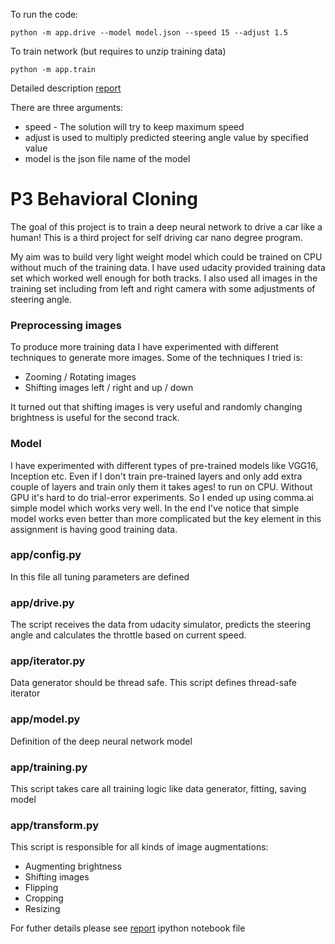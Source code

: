 To run the code:
```
python -m app.drive --model model.json --speed 15 --adjust 1.5
```

To train network (but requires to unzip training data)
```
python -m app.train
```

Detailed description [report](https://github.com/tadasdanielius/P3-SDC-Behavioral-Cloning/blob/master/report.ipynb)

There are three arguments:

* speed - The solution will try to keep maximum speed
* adjust is used to multiply predicted steering angle value by specified value
* model is the json file name of the model


# P3 Behavioral Cloning

The goal of this project is to train a deep neural network to drive a car like a human! This is a third project for self driving car nano degree program.


My aim was to build very light weight model which could be trained on CPU without much of the training data. I have used udacity provided training data set which worked well enough for both tracks. I also used all images in the training set including from left and right camera with some adjustments of steering angle.

### Preprocessing images

To produce more training data I have experimented with different techniques to generate more images. Some of the techniques I tried is:

* Zooming / Rotating images
* Shifting images left / right and up / down

It turned out that shifting images is very useful and randomly changing brightness is useful for the second track.


### Model

I have experimented with different types of pre-trained models like VGG16, Inception etc. Even if I don't train pre-trained layers and only add extra couple of layers and train only them it takes ages! to run on CPU. Without GPU it's hard to do trial-error experiments. So I ended up using comma.ai simple model which works very well. In the end I've notice that simple model works even better than more complicated but the key element in this assignment is having good training data.


### app/config.py
In this file all tuning parameters are defined

### app/drive.py
The script receives the data from udacity simulator, predicts the steering angle and calculates the throttle based on current speed.

### app/iterator.py

Data generator should be thread safe. This script defines thread-safe iterator

### app/model.py

Definition of the deep neural network model

### app/training.py

This script takes care all training logic like data generator, fitting, saving model 

### app/transform.py

This script is responsible for all kinds of image augmentations:

* Augmenting brightness
* Shifting images
* Flipping
* Cropping
* Resizing

For futher details please see [report](https://github.com/tadasdanielius/P3-SDC-Behavioral-Cloning/blob/master/report.ipynb) ipython notebook file
